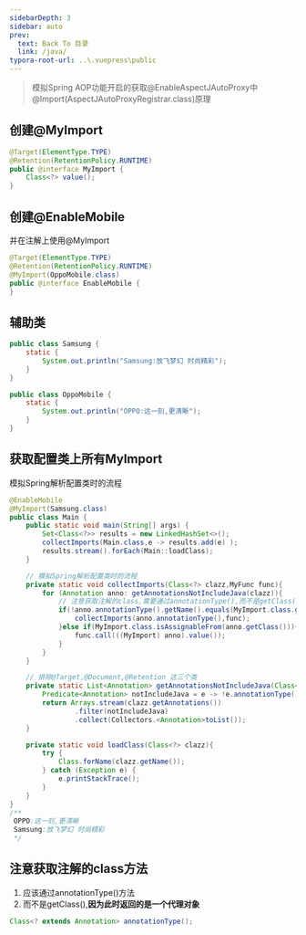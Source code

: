 ```yaml
---
sidebarDepth: 3
sidebar: auto
prev:
  text: Back To 目录
  link: /java/
typora-root-url: ..\.vuepress\public
---
```



> 模拟Spring AOP功能开启的获取@EnableAspectJAutoProxy中@Import(AspectJAutoProxyRegistrar.class)原理

## 创建@MyImport



```java
@Target(ElementType.TYPE)
@Retention(RetentionPolicy.RUNTIME)
public @interface MyImport {
    Class<?> value();
}
```



## 创建@EnableMobile

并在注解上使用@MyImport

```java
@Target(ElementType.TYPE)
@Retention(RetentionPolicy.RUNTIME)
@MyImport(OppoMobile.class)
public @interface EnableMobile {
}
```



## 辅助类

```java
public class Samsung {
    static {
        System.out.println("Samsung:放飞梦幻 时尚精彩");
    }
}

public class OppoMobile {
    static {
        System.out.println("OPPO:这一刻,更清晰");
    }
}
```



## 获取配置类上所有MyImport

模拟Spring解析配置类时的流程

```java
@EnableMobile
@MyImport(Samsung.class)
public class Main {
    public static void main(String[] args) {
        Set<Class<?>> results = new LinkedHashSet<>();
        collectImports(Main.class,e -> results.add(e) );
        results.stream().forEach(Main::loadClass);
    }

    // 模拟Spring解析配置类时的流程
    private static void collectImports(Class<?> clazz,MyFunc func){
        for (Annotation anno: getAnnotationsNotIncludeJava(clazz)){
            // 注意获取注解的class,需要通过annotationType(),而不是getClass(),因为
            if(!anno.annotationType().getName().equals(MyImport.class.getName())){
                collectImports(anno.annotationType(),func);
            }else if(MyImport.class.isAssignableFrom(anno.getClass())){
                func.call(((MyImport) anno).value());
            }
        }
    }

    // 排除@Target,@Document,@Retention 这三个类
    private static List<Annotation> getAnnotationsNotIncludeJava(Class<?> clazz){
        Predicate<Annotation> notIncludeJava = e -> !e.annotationType().getName().startsWith("java");
        return Arrays.stream(clazz.getAnnotations())
                .filter(notIncludeJava)
                .collect(Collectors.<Annotation>toList());
    }

    private static void loadClass(Class<?> clazz){
        try {
            Class.forName(clazz.getName());
        } catch (Exception e) {
            e.printStackTrace();
        }
    }
}
/**
 OPPO:这一刻,更清晰
 Samsung:放飞梦幻 时尚精彩
 */
```



## 注意获取注解的class方法

1. 应该通过annotationType()方法
2. 而不是getClass(),**因为此时返回的是一个代理对象**

```java
Class<? extends Annotation> annotationType();
```

